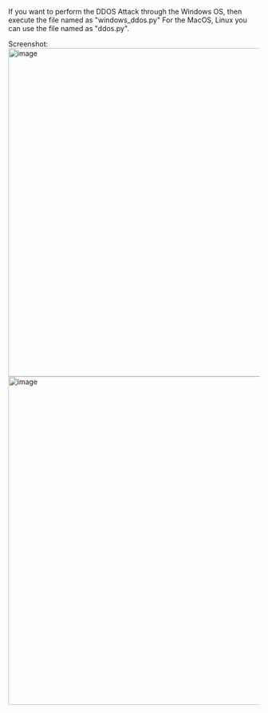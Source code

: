 If you want to perform the DDOS Attack through the Windows OS, then execute the file named as "windows_ddos.py"
For the MacOS, Linux you can use the file named as "ddos.py".

Screenshot: <img width="658" alt="image" src="https://github.com/user-attachments/assets/93a0bbc6-3125-4a63-8ebf-6bf8b39afc4d" />
<img width="658" alt="image" src="https://github.com/user-attachments/assets/d7b38db1-2709-4fb1-acdf-901d52bd72f8" />



